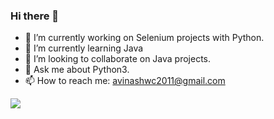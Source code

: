 ### Hi there 👋



- 🔭 I’m currently working on Selenium projects with Python.
- 🌱 I’m currently learning Java
- 👯 I’m looking to collaborate on Java projects.
- 💬 Ask me about Python3.
- 📫 How to reach me: avinashwc2011@gmail.com

<img src="https://github-readme-stats.vercel.app/api?username=Viwarrior&&show_icons=true&title_color=ffffff&icon_color=#121b1f&text_color=daf7dc&bg_color=151515">
